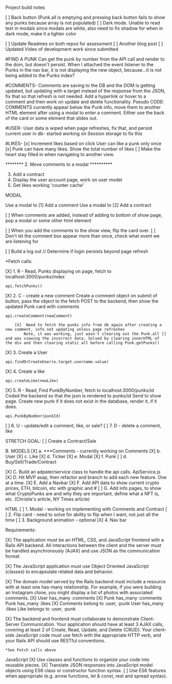Project build notes

[ ] Back button (Punk.all is emptying and pressing back button fails to show any punks because array is not populated)
[ ] Dark mode. Unable to read text in modals since modals are white, also need to fix shadow for when in dark mode, make it a lighter color

[ ] Update Readmes on both repos for assessment
[ ] Another blog post
[ ] Updated Video of development work since submitted

#FIND A PUNK
Can get the punk by number from the API call and render to the dom, but doesn't persist. When I attached the event listener to the Punks in the nav bar, it is not displaying the new object, because...it is not being added to the Punks index?


#COMMENTS-
Comments are saving to the DB and the DOM is getting updated, but updating with e.target instead of the response from the JSON, fix that so that refresh is not needed. Add a hyperlink or hover to a comment and then work on update and delete functionality.
        Pseudo CODE:
        COMMENTS currently appear below the Punk info, move them to another HTML element after using a modal to enter a comment. Either use the back of the card or some element that slides out.

#USER-
User data is wiped when page refreshes, fix that, and persist current user in db- started working on Session storage to fix this

#LIKES-
[x] Increment likes based on click
User can like a punk only once
[x] Punk can have many likes. Show the total number of likes 
[ ] Make the heart stay filled in when navigating to another view.




   

******** 2. Move comments to a modal **********

3. Add a contract
4. Display the user account page, work on user model
5. Get likes working 'counter cache'

MODAL

Use a modal to [1] Add a comment
Use a modal to [2] Add a contract


[ ] When comments are added, instead of adding to bottom of show page, pop a modal or some other html element

[ ] When you add the comments to the show view, flip the card over.
[ ] Don't let the comment box appear more than once, check what event we are listening for

[ ] Build a log out // Determine if login persists beyond page refresh


*Fetch calls:


[X] 1. R - Read, Punks displaying on page, fetch to localhost:3000/punks/index

    api.fetchPunks()

[X] 2. C - create a new comment
    Create a comment object on submit of button, pass the object to the fetch POST to the backend, then show the updated Punk card with comments

    api.createComment(newComment)

        [X]  Need to fetch the punks info from db again after creating a new comment, info not updating unless page refreshes 
            Note, it was working, just wasn't clearing out the Punk.all [] and was viewing the incorrect data. Solved by clearing innerHTML of the div and then clearing static all before calling Punk.getPunks()

[X] 3. Create a User

    api.findOrCreateUser(e.target.username.value)

[X] 4. Create a like 
    
    api.createLike(newLike)

[X] 5. R - Read, Find PunkByNumber, fetch to localhost:3000/punks/id
    Coded the backend so that the json is rendered to punks/id
    Send to show page. Create new punk if it does not exist in the database, render it, if it does.

    api.PunkByNumber(punkId)

[ ] 6. U - update/edit a comment, like, or sale?
[ ] 7. D - delete a comment, like

STRETCH GOAL:
[ ]    Create a Contract/Sale

B. MODELS
    [X] a.  ***Comments - currently working on Comments
    [X] b. User 
    [X] c. Like
    [X] d. Ticker
    [X] e. Modal
    [X] f. Punk
    [ ] d. Buy/Sell/Trade/Contract
    

[X] C. Build an adpater/service class to handle the api calls.
    ApiService.js
[X] D. Hit MVP asap, then refactor and branch to add each new feature. One at a time.
[X] E. Add a Navbar
[X] F. Add API data to show current crypto prices, ETH, bitcoin, etc with graphic and #
[ ] G. Add info pages, to show what CryptoPunks are and why they are important, define what a NFT is, etc. (Christie's article, NY Times article)


HTML
[ ]  1. Modal - working on implementing with Comments and Contract
[ ] 2. Flip card - need to solve for ability to flip when I want, not just all the time
[ ] 3. Background animation - optional
[X] 4. Nav bar

Requirements:

[X] The application must be an HTML, CSS, and JavaScript frontend with a Rails API backend. All interactions between the client and the server must be handled asynchronously (AJAX) and use JSON as the communication format.

[X] The JavaScript application must use Object Oriented JavaScript (classes) to encapsulate related data and behavior.

[X] The domain model served by the Rails backend must include a resource with at least one has-many relationship. For example, if you were building an Instagram clone, you might display a list of photos with associated comments.
    [X] User has_many :comments
    [X] Punk has_many :comments
    Punk has_many :likes
    [X] Comments belong to :user, :punk
    User has_many :likes
    Like belongs to :user, :punk

[X] The backend and frontend must collaborate to demonstrate Client-Server Communication. Your application should have at least 3 AJAX calls, covering at least 2 of Create, Read, Update, and Delete (CRUD). Your client-side JavaScript code must use fetch with the appropriate HTTP verb, and your Rails API should use RESTful conventions.

    *See Fetch calls above

JavaScript
[X] Use classes and functions to organize your code into reusable pieces.
[X] Translate JSON responses into JavaScript model objects using ES6 class or constructor function syntax.
[ ] Use ES6 features when appropriate (e.g. arrow functions, let & const, rest and spread syntax).